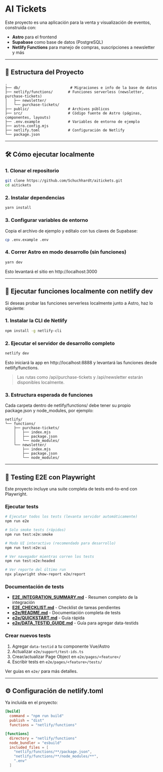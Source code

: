 # AI Tickets

Este proyecto es una aplicación para la venta y visualización de eventos, construida con:

- **Astro** para el frontend
- **Supabase** como base de datos (PostgreSQL)
- **Netlify Functions** para manejo de compras, suscripciones a newsletter y más

---

## 📁 Estructura del Proyecto

```
.
├── db/                       # Migraciones e info de la base de datos
├── netlify/functions/       # Funciones serverless (newsletter, purchase-tickets)
│   ├── newsletter/
│   └── purchase-tickets/
├── public/                  # Archivos públicos
├── src/                     # Código fuente de Astro (páginas, componentes, layouts)
├── .env.example             # Variables de entorno de ejemplo
├── astro.config.mjs
├── netlify.toml             # Configuración de Netlify
└── package.json
```

---

## 🛠️ Cómo ejecutar localmente

### 1. Clonar el repositorio

```bash
git clone https://github.com/Schuchhardt/aitickets.git
cd aitickets
```

### 2. Instalar dependencias

```bash
yarn install
```

### 3. Configurar variables de entorno

Copia el archivo de ejemplo y edítalo con tus claves de Supabase:

```bash
cp .env.example .env
```

### 4. Correr Astro en modo desarrollo (sin funciones)

```bash
yarn dev
```

Esto levantará el sitio en http://localhost:3000

---

## 🧪 Ejecutar funciones localmente con netlify dev

Si deseas probar las funciones serverless localmente junto a Astro, haz lo siguiente:

### 1. Instalar la CLI de Netlify

```bash
npm install -g netlify-cli
```

### 2. Ejecutar el servidor de desarrollo completo

```bash
netlify dev
```

Esto iniciará la app en http://localhost:8888 y levantará las funciones desde netlify/functions.

> Las rutas como /api/purchase-tickets y /api/newsletter estarán disponibles localmente.

### 3. Estructura esperada de funciones

Cada carpeta dentro de netlify/functions/ debe tener su propio package.json y node_modules, por ejemplo:

```
netlify/
└── functions/
    ├── purchase-tickets/
    │   ├── index.mjs
    │   ├── package.json
    │   └── node_modules/
    └── newsletter/
        ├── index.mjs
        ├── package.json
        └── node_modules/
```

---

## 🧪 Testing E2E con Playwright

Este proyecto incluye una suite completa de tests end-to-end con Playwright.

### Ejecutar tests

```bash
# Ejecutar todos los tests (levanta servidor automáticamente)
npm run e2e

# Solo smoke tests (rápidos)
npm run test:e2e:smoke

# Modo UI interactivo (recomendado para desarrollo)
npm run test:e2e:ui

# Ver navegador mientras corren los tests
npm run test:e2e:headed

# Ver reporte del último run
npx playwright show-report e2e/report
```

### Documentación de tests

- **[E2E_INTEGRATION_SUMMARY.md](./E2E_INTEGRATION_SUMMARY.md)** - Resumen completo de la integración
- **[E2E_CHECKLIST.md](./E2E_CHECKLIST.md)** - Checklist de tareas pendientes
- **[e2e/README.md](./e2e/README.md)** - Documentación completa de tests
- **[e2e/QUICKSTART.md](./e2e/QUICKSTART.md)** - Guía rápida
- **[e2e/DATA_TESTID_GUIDE.md](./e2e/DATA_TESTID_GUIDE.md)** - Guía para agregar data-testids

### Crear nuevos tests

1. Agregar `data-testid` a tu componente Vue/Astro
2. Actualizar `e2e/support/test-ids.ts`
3. Crear/actualizar Page Object en `e2e/pages/<feature>/`
4. Escribir tests en `e2e/pages/<feature>/tests/`

Ver guías en `e2e/` para más detalles.

---

## ⚙️ Configuración de netlify.toml

Ya incluida en el proyecto:

```toml
[build]
  command = "npm run build"
  publish = "dist"
  functions = "netlify/functions"

[functions]
  directory = "netlify/functions"
  node_bundler = "esbuild"
  included_files = [
    "netlify/functions/**/package.json",
    "netlify/functions/**/node_modules/**",
    ".env"
  ]
```

